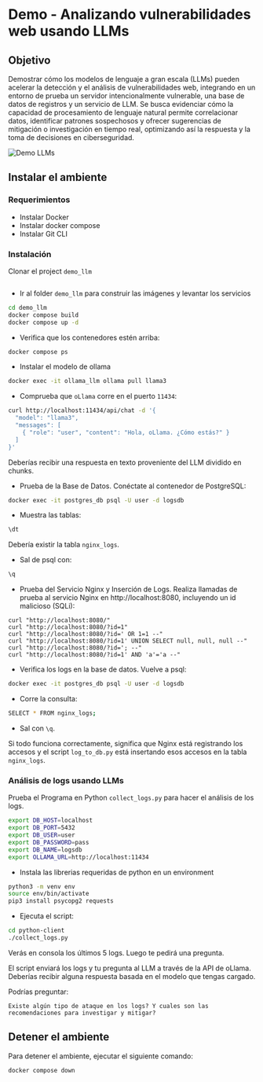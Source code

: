 # Demo - Analizando vulnerabilidades web usando LLMs

## Objetivo 
Demostrar cómo los modelos de lenguaje a gran escala (LLMs) pueden acelerar la detección y el análisis de vulnerabilidades web, integrando en un entorno de prueba un servidor intencionalmente vulnerable, una base de datos de registros y un servicio de LLM. Se busca evidenciar cómo la capacidad de procesamiento de lenguaje natural permite correlacionar datos, identificar patrones sospechosos y ofrecer sugerencias de mitigación o investigación en tiempo real, optimizando así la respuesta y la toma de decisiones en ciberseguridad.

![Demo LLMs](./imgs/llms.gif)


## Instalar el ambiente
### Requerimientos
- Instalar Docker
- Instalar docker compose
- Instalar Git CLI

### Instalación
Clonar el project `demo_llm`
```
```

- Ir al folder `demo_llm` para construir las imágenes y levantar los servicios
```bash
cd demo_llm
docker compose build
docker compose up -d
```

- Verifica que los contenedores estén arriba:
```bash
docker compose ps
```

- Instalar el modelo de ollama
```bash
docker exec -it ollama_llm ollama pull llama3
```

- Comprueba que `oLlama` corre en el puerto `11434`:
```bash
curl http://localhost:11434/api/chat -d '{
  "model": "llama3",
  "messages": [
    { "role": "user", "content": "Hola, oLlama. ¿Cómo estás?" }
  ]
}'
```
Deberías recibir una respuesta en texto proveniente del LLM dividido en chunks.


- Prueba de la Base de Datos. Conéctate al contenedor de PostgreSQL:
```bash
docker exec -it postgres_db psql -U user -d logsdb
```

- Muestra las tablas:
```bash
\dt
```
Debería existir la tabla `nginx_logs`.

- Sal de psql con:
```bash
\q
```

- Prueba del Servicio Nginx y Inserción de Logs. Realiza llamadas de prueba al servicio Nginx en http://localhost:8080, incluyendo un id malicioso (SQLi):
```
curl "http://localhost:8080/"
curl "http://localhost:8080/?id=1"
curl "http://localhost:8080/?id=' OR 1=1 --"
curl "http://localhost:8080/?id=1' UNION SELECT null, null, null --"
curl "http://localhost:8080/?id='; --"
curl "http://localhost:8080/?id=1' AND 'a'='a --"
```

- Verifica los logs en la base de datos. Vuelve a psql:
```bash
docker exec -it postgres_db psql -U user -d logsdb
```

- Corre la consulta:
```bash
SELECT * FROM nginx_logs;
```

- Sal con `\q`.

Si todo funciona correctamente, significa que Nginx está registrando los accesos y el script `log_to_db.py` está insertando esos accesos en la tabla `nginx_logs`.

### Análisis de logs usando LLMs
Prueba el Programa en Python `collect_logs.py` para hacer el análisis de los logs.

```bash
export DB_HOST=localhost
export DB_PORT=5432
export DB_USER=user
export DB_PASSWORD=pass
export DB_NAME=logsdb
export OLLAMA_URL=http://localhost:11434
```

- Instala las librerias requeridas de python en un environment
```bash
python3 -m venv env
source env/bin/activate
pip3 install psycopg2 requests
```

- Ejecuta el script:
```bash
cd python-client
./collect_logs.py
```

Verás en consola los últimos 5 logs. Luego te pedirá una pregunta.

El script enviará los logs y tu pregunta al LLM a través de la API de oLlama. Deberías recibir alguna respuesta basada en el modelo que tengas cargado.

Podrías preguntar:
```
Existe algún tipo de ataque en los logs? Y cuales son las recomendaciones para investigar y mitigar?
```

## Detener el ambiente
Para detener el ambiente, ejecutar el siguiente comando:
```bash
docker compose down
```